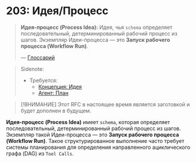 # 203: Идея/Процесс

> **Идея-процесс (Process Idea):** Идея, чья `schema` определяет последовательный, детерминированный рабочий процесс из шагов. Экземпляр Идеи-процесса — это **Запуск рабочего процесса (Workflow Run)**.
>
> — [Глоссарий](./000_glossary.md)

> Sidenote:
>
> - Требуется:
>   - [Концепция: Идея](./001_concept_idea.md)
>   - [Агент: План](./109_agent_plan.md)

> [!ВНИМАНИЕ]
> Этот RFC в настоящее время является заготовкой и будет дополнен в будущем.

**Идея-процесс (Process Idea)** имеет `schema`, которая определяет последовательный, детерминированный рабочий процесс из шагов. Экземпляр такой Идеи-процесса — это **Запуск рабочего процесса (Workflow Run)**. Такое структурированное выполнение часто требует системы планирования для определения направленного ациклического графа (DAG) из `Tool Calls`.